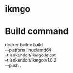 # ikmgo

# Build command

docker buildx build \
 --platform linux/amd64 \
 -t iankendoit/ikmgo:latest \
 -t iankendoit/ikmgo:v1.0.2 \
 --push .

